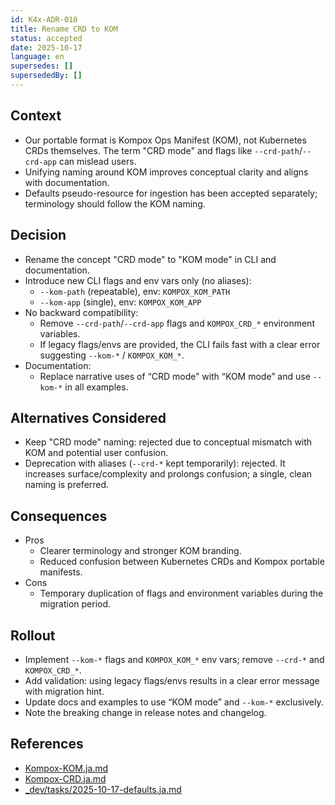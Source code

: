 ```yaml
---
id: K4x-ADR-010
title: Rename CRD to KOM
status: accepted
date: 2025-10-17
language: en
supersedes: []
supersededBy: []
---
```


## Context

- Our portable format is Kompox Ops Manifest (KOM), not Kubernetes CRDs themselves. The term "CRD mode" and flags like `--crd-path`/`--crd-app` can mislead users.
- Unifying naming around KOM improves conceptual clarity and aligns with documentation.
- Defaults pseudo-resource for ingestion has been accepted separately; terminology should follow the KOM naming.

## Decision

- Rename the concept "CRD mode" to "KOM mode" in CLI and documentation.
- Introduce new CLI flags and env vars only (no aliases):
  - `--kom-path` (repeatable), env: `KOMPOX_KOM_PATH`
  - `--kom-app` (single), env: `KOMPOX_KOM_APP`
- No backward compatibility:
  - Remove `--crd-path`/`--crd-app` flags and `KOMPOX_CRD_*` environment variables.
  - If legacy flags/envs are provided, the CLI fails fast with a clear error suggesting `--kom-*` / `KOMPOX_KOM_*`.
- Documentation:
  - Replace narrative uses of “CRD mode” with “KOM mode” and use `--kom-*` in all examples.

## Alternatives Considered

- Keep "CRD mode" naming: rejected due to conceptual mismatch with KOM and potential user confusion.
- Deprecation with aliases (`--crd-*` kept temporarily): rejected. It increases surface/complexity and prolongs confusion; a single, clean naming is preferred.

## Consequences

- Pros
  - Clearer terminology and stronger KOM branding.
  - Reduced confusion between Kubernetes CRDs and Kompox portable manifests.
- Cons
  - Temporary duplication of flags and environment variables during the migration period.

## Rollout

- Implement `--kom-*` flags and `KOMPOX_KOM_*` env vars; remove `--crd-*` and `KOMPOX_CRD_*`.
- Add validation: using legacy flags/envs results in a clear error message with migration hint.
- Update docs and examples to use “KOM mode” and `--kom-*` exclusively.
- Note the breaking change in release notes and changelog.

## References

- [Kompox-KOM.ja.md]
- [Kompox-CRD.ja.md]
- [_dev/tasks/2025-10-17-defaults.ja.md]

[Kompox-KOM.ja.md]: ../v1/Kompox-KOM.ja.md
[Kompox-CRD.ja.md]: ../v1/Kompox-CRD.ja.md
[_dev/tasks/2025-10-17-defaults.ja.md]: ../../_dev/tasks/2025-10-17-defaults.ja.md
